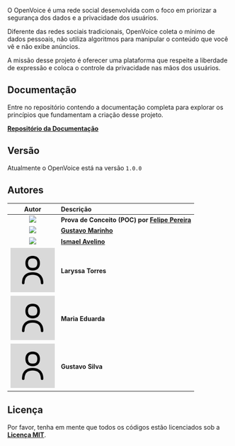 O OpenVoice é uma rede social desenvolvida com o foco em priorizar a segurança dos dados e a privacidade dos usuários. 

Diferente das redes sociais tradicionais, OpenVoice coleta o mínimo de dados pessoais, não utiliza algoritmos para manipular o conteúdo que você vê e não exibe anúncios. 

A missão desse projeto é oferecer uma plataforma que respeite a liberdade de expressão e coloca o controle da privacidade nas mãos dos usuários.

## Documentação

Entre no repositório contendo a documentação completa para explorar os princípios que fundamentam a criação desse projeto.


**[Repositório da Documentação](https://github.com/ovapp/docs)**

## Versão

Atualmente o OpenVoice está na versão <code>1.0.0</code>

## Autores

| Autor | Descrição |
| :---: | :--- |
| <img src="https://avatars.githubusercontent.com/u/81395037?v=4" width="100px"> | **Prova de Conceito (POC) por [Felipe Pereira](https://github.com/VerbalThree)** |
| <img src="https://avatars.githubusercontent.com/u/169792459?v=4" width="100px"> | **[Gustavo Marinho](https://github.com/GusttaviCute)** |
| <img src="https://avatars.githubusercontent.com/u/168347227?v=4" width="100px"> | **[Ismael Avelino](https://github.com/MaelITK25)** |
| <img src="/media/user.png" width="100px"> | **Laryssa Torres** |
| <img src="/media/user.png" width="100px"> | **Maria Eduarda** |
| <img src="/media/user.png" width="100px"> | **Gustavo Silva** |

## Licença

Por favor, tenha em mente que todos os códigos estão licenciados sob a **[Licença MIT](/LICENSE)**.
